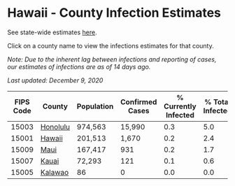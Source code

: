 # Hawaii - County Infection Estimates

See state-wide estimates [here](/infections/us-hi).

Click on a county name to view the infections estimates for that county.

*Note: Due to the inherent lag between infections and reporting of cases, our estimates of infections are as of 14 days ago.*

*Last updated: December 9, 2020*

|   FIPS Code |               County |   Population |   Confirmed Cases |   % Currently Infected |   % Total Infected |
|-------------|----------------------|--------------|-------------------|------------------------|--------------------|
|       15003 | [Honolulu](honolulu) |      974,563 |            15,990 |                    0.3 |                5.0 |
|       15001 |     [Hawaii](hawaii) |      201,513 |             1,670 |                    0.2 |                2.4 |
|       15009 |         [Maui](maui) |      167,417 |               931 |                    0.2 |                1.7 |
|       15007 |       [Kauai](kauai) |       72,293 |               121 |                    0.1 |                0.6 |
|       15005 |   [Kalawao](kalawao) |           86 |                 0 |                    0.0 |                0.0 |